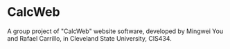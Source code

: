 # CalcWeb
A group project of "CalcWeb" website software, developed by Mingwei You and Rafael Carrillo, in Cleveland State University, CIS434.
